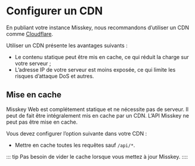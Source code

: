 # Configurer un CDN
En publiant votre instance Misskey, nous recommandons d’utiliser un CDN comme [Cloudflare](https://www.cloudflare.com/).

Utiliser un CDN présente les avantages suivants :
- Le contenu statique peut être mis en cache, ce qui réduit la charge sur votre serveur ;
- L’adresse IP de votre serveur est moins exposée, ce qui limite les risques d’attaque DoS et autres.

## Mise en cache
Misskey Web est complétement statique et ne nécessite pas de serveur. Il peut de fait être intégralement mis en cache par un CDN.
L’API Misskey ne peut pas être mise en cache.

Vous devez configurer l’option suivante dans votre CDN :
- Mettre en cache toutes les requêtes sauf `/api/*`.

::: tip
Pas besoin de vider le cache lorsque vous mettez à jour Misskey.
::::
